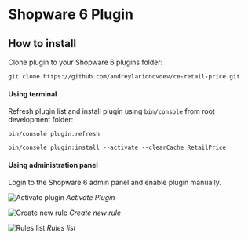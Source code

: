 # Shopware 6 Plugin

## How to install
Clone plugin to your Shopware 6 plugins folder:

``git clone https://github.com/andreylarionovdev/ce-retail-price.git``

#### Using terminal
Refresh plugin list and install plugin using `bin/console` from root development folder:

``bin/console plugin:refresh``

``bin/console plugin:install --activate --clearCache RetailPrice``

#### Using administration panel
Login to the Shopware 6 admin panel and enable plugin manually.

![Activate plugin](https://raw.githubusercontent.com/andreylarionovdev/ce-retail-price/media/img/plugins.png?token=AMWNKMT373QIF6XWWMRZVUDAGL5O2)
*Activate Plugin*

![Create new rule](https://raw.githubusercontent.com/andreylarionovdev/ce-retail-price/media/img/create.png?token=AMWNKMQTH4SVYIIQE3WYPXLAGL5YO)
*Create new rule*

![Rules list](https://raw.githubusercontent.com/andreylarionovdev/ce-retail-price/media/img/list.png?token=AMWNKMVFZY4R2TUYZHVT64DAGL55K)
*Rules list*
